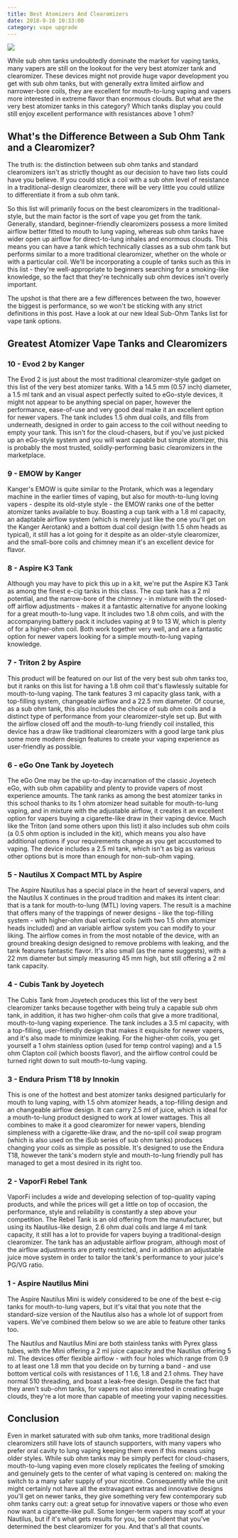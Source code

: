 ```yaml
---
title: Best Atomizers And Clearomizers
date: 2018-9-10 10:33:00
category: vape upgrade
---
```


![](/images/2.jpg)

While sub ohm tanks undoubtedly dominate the market for vaping tanks, many vapers are still on the lookout for the very best atomizer tank and clearomizer. These devices might not provide huge vapor development you get with sub ohm tanks, but with generally extra limited airflow and narrower-bore coils, they are excellent for mouth-to-lung vaping and vapers more interested in extreme flavor than enormous clouds. But what are the very best atomizer tanks in this category? Which tanks display you could still enjoy excellent performance with resistances above 1 ohm?

<!-- more -->

## What's the Difference Between a Sub Ohm Tank and a Clearomizer?

The truth is: the distinction between sub ohm tanks and standard clearomizers isn't as strictly thought as our decision to have two lists could have you believe. If you could stick a coil with a sub ohm level of resistance in a traditional-design clearomizer, there will be very little you could utilize to differentiate it from a sub ohm tank.

So this list will primarily focus on the best clearomizers in the traditional-style, but the main factor is the sort of vape you get from the tank. Generally, standard, beginner-friendly clearomizers possess a more limited airflow better fitted to mouth to lung vaping, whereas sub ohm tanks have wider open up airflow for direct-to-lung inhales and enormous clouds. This means you can have a tank which technically classes as a sub ohm tank but performs similar to a more traditional clearomizer, whether on the whole or with a particular coil. We'll be incorporating a couple of tanks such as this in this list - they're well-appropriate to beginners searching for a smoking-like knowledge, so the fact that they're technically sub ohm devices isn't overly important.

The upshot is that there are a few differences between the two, however the biggest is performance, so we won't be sticking with any strict definitions in this post. Have a look at our new Ideal Sub-Ohm Tanks list for vape tank options.

## Greatest Atomizer Vape Tanks and Clearomizers

### 10 - Evod 2 by Kanger

The Evod 2 is just about the most traditional clearomizer-style gadget on this list of the very best atomizer tanks. With a 14.5 mm (0.57 inch) diameter, a 1.5 ml tank and an visual aspect perfectly suited to eGo-style devices, it might not appear to be anything special on paper, however the performance, ease-of-use and very good deal make it an excellent option for newer vapers. The tank includes 1.5 ohm dual coils, and fills from underneath, designed in order to gain access to the coil without needing to empty your tank. This isn't for the cloud-chasers, but if you've just picked up an eGo-style system and you will want capable but simple atomizer, this is probably the most trusted, solidly-performing basic clearomizers in the marketplace.

### 9 - EMOW by Kanger

Kanger's EMOW is quite similar to the Protank, which was a legendary machine in the earlier times of vaping, but also for mouth-to-lung loving vapers - despite its old-style style - the EMOW ranks one of the better atomizer tanks available to buy. Boasting a cup tank with a 1.8 ml capacity, an adaptable airflow system (which is merely just like the one you'll get on the Kanger Aerotank) and a bottom dual coil design (with 1.5 ohm heads as typical), it still has a lot going for it despite as an older-style clearomizer, and the small-bore coils and chimney mean it's an excellent device for flavor.

### 8 - Aspire K3 Tank

Although you may have to pick this up in a kit, we're put the Aspire K3 Tank as among the finest e-cig tanks in this class. The cup tank has a 2 ml potential, and the narrow-bore of the chimney - in mixture with the closed-off airflow adjustments - makes it a fantastic alternative for anyone looking for a great mouth-to-lung vape. It includes two 1.8 ohm coils, and with the accompanying battery pack it includes vaping at 9 to 13 W, which is plenty of for a higher-ohm coil. Both work together very well, and are a fantastic option for newer vapers looking for a simple mouth-to-lung vaping knowledge.

### 7 - Triton 2 by Aspire

This product will be featured on our list of the very best sub ohm tanks too, but it ranks on this list for having a 1.8 ohm coil that's flawlessly suitable for mouth-to-lung vaping. The tank features 3 ml capacity glass tank, with a top-filling system, changeable airflow and a 22.5 mm diameter. Of course, as a sub ohm tank, this also includes the choice of sub ohm coils and a distinct type of performance from your clearomizer-style set up. But with the airflow closed off and the mouth-to-lung friendly coil installed, this device has a draw like traditional clearomizers with a good large tank plus some more modern design features to create your vaping experience as user-friendly as possible.

### 6 - eGo One Tank by Joyetech

The eGo One may be the up-to-day incarnation of the classic Joyetech eGo, with sub ohm capability and plenty to provide vapers of most experience amounts. The tank ranks as among the best atomizer tanks in this school thanks to its 1 ohm atomizer head suitable for mouth-to-lung vaping, and in mixture with the adjustable airflow, it creates it an excellent option for vapers buying a cigarette-like draw in their vaping device. Much like the Triton (and some others upon this list) it also includes sub ohm coils (a 0.5 ohm option is included in the kit), which means you also have additional options if your requirements change as you get accustomed to vaping. The device includes a 2.5 ml tank, which isn't as big as various other options but is more than enough for non-sub-ohm vaping.

### 5 - Nautilus X Compact MTL by Aspire

The Aspire Nautilus has a special place in the heart of several vapers, and the Nautilus X continues in the proud tradition and makes its intent clear: that is a tank for mouth-to-lung (MTL) loving vapers. The result is a machine that offers many of the trappings of newer designs - like the top-filling system - with higher-ohm dual vertical coils (with two 1.5 ohm atomizer heads included) and an variable airflow system you can modify to your liking. The airflow comes in from the most notable of the device, with an ground breaking design designed to remove problems with leaking, and the tank features fantastic flavor. It's also small (as the name suggests), with a 22 mm diameter but simply measuring 45 mm high, but still offering a 2 ml tank capacity.

### 4 - Cubis Tank by Joyetech

The Cubis Tank from Joyetech produces this list of the very best clearomizer tanks because together with being truly a capable sub ohm tank, in addition, it has two higher-ohm coils that give a more traditional, mouth-to-lung vaping experience. The tank includes a 3.5 ml capacity, with a top-filling, user-friendly design that makes it exquisite for newer vapers, and it's also made to minimize leaking. For the higher-ohm coils, you get yourself a 1 ohm stainless option (used for temp control vaping) and a 1.5 ohm Clapton coil (which boosts flavor), and the airflow control could be turned right down to suit mouth-to-lung vaping.

### 3 - Endura Prism T18 by Innokin

This is one of the hottest and best atomizer tanks designed particularly for mouth to lung vaping, with 1.5 ohm atomizer heads, a top-filling design and an changeable airflow design. It can carry 2.5 ml of juice, which is ideal for a mouth-to-lung product designed to work at lower wattages. This all combines to make it a good clearomizer for newer vapers, blending simpleness with a cigarette-like draw, and the no-spill coil swap program (which is also used on the iSub series of sub ohm tanks) produces changing your coils as simple as possible. It's designed to use the Endura T18, however the tank's modern style and mouth-to-lung friendly pull has managed to get a most desired in its right too.

### 2 - VaporFi Rebel Tank

VaporFi includes a wide and developing selection of top-quality vaping products, and while the prices will get a little on top of occasion, the performance, style and reliability is constantly a step above your competition. The Rebel Tank is an old offering from the manufacturer, but using its Nautilus-like design, 2.6 ohm dual coils and large 4 ml tank capacity, it still has a lot to provide for vapers buying a traditional-design clearomizer. The tank has an adjustable airflow program, although most of the airflow adjustments are pretty restricted, and in addition an adjustable juice move system in order to tailor the tank's performance to your juice's PG/VG ratio.

### 1 - Aspire Nautilus Mini

The Aspire Nautilus Mini is widely considered to be one of the best e-cig tanks for mouth-to-lung vapers, but it's vital that you note that the standard-size version of the Nautilus also has a whole lot of support from vapers. We've combined them below so we are able to feature other tanks too.

The Nautilus and Nautilus Mini are both stainless tanks with Pyrex glass tubes, with the Mini offering a 2 ml juice capacity and the Nautilus offering 5 ml. The devices offer flexible airflow - with four holes which range from 0.9 to at least one 1.8 mm that you decide on by turning a band - and use bottom vertical coils with resistances of 1 1.6, 1.8 and 2.1 ohms. They have normal 510 threading, and boast a leak-free design. Despite the fact that they aren't sub-ohm tanks, for vapers not also interested in creating huge clouds, they're a lot more than capable of meeting your vaping necessities.

## Conclusion

Even in market saturated with sub ohm tanks, more traditional design clearomizers still have lots of staunch supporters, with many vapers who prefer oral cavity to lung vaping keeping them even if this means using older styles. While sub ohm tanks may be simply perfect for cloud-chasers, mouth-to-lung vaping even more closely replicates the feeling of smoking and genuinely gets to the center of what vaping is centered on: making the switch to a many safer supply of your nicotine. Consequently while the unit might certainly not have all the extravagant extras and innovative designs you'll get on newer tanks, they give something very few contemporary sub ohm tanks carry out: a great setup for innovative vapers or those who even now want a cigarette-like pull. Some longer-term vapers may scoff at your Nautilus, but if it's what gets results for you, be confident that you've determined the best clearomizer for you. And that's all that counts.
